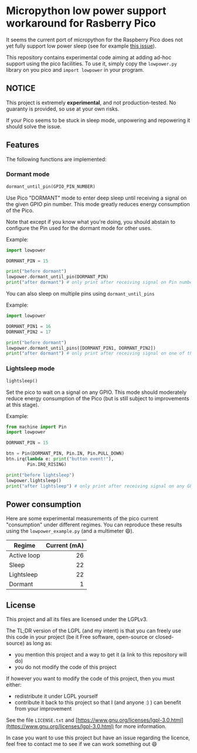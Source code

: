# Micropython low power support workaround for Rasberry Pico

It seems the current port of micropython for the Raspberry Pico does not yet fully support low power sleep (see for example [this issue](https://github.com/micropython/micropython/issues/7035)).

This repository contains experimental code aiming at adding ad-hoc support using the pico facilities. To use it, simply copy the `lowpower.py` library on you pico and `import lowpower` in your program.

## NOTICE

This project is extremely **experimental**, and not production-tested. No guaranty is provided, so use at your own risks.

If your Pico seems to be stuck in sleep mode, unpowering and repowering it should solve the issue.

## Features

The following functions are implemented:

### Dormant mode

``` python
dormant_until_pin(GPIO_PIN_NUMBER)
```

Use Pico "DORMANT" mode to enter deep sleep until receiving a signal on the given GPIO pin number. This mode greatly reduces energy consumption of the Pico.

Note that except if you know what you're doing, you should abstain to configure the Pin used for the dormant mode for other uses.

Example:

``` python
import lowpower

DORMANT_PIN = 15

print("before dormant")
lowpower.dormant_until_pin(DORMANT_PIN)
print("after dormant") # only print after receiving signal on Pin number DORMANT_PIN
```

You can also sleep on multiple pins using `dormant_until_pins`

Example:

``` python
import lowpower

DORMANT_PIN1 = 16
DORMANT_PIN2 = 17

print("before dormant")
lowpower.dormant_until_pins([DORMANT_PIN1, DORMANT_PIN2])
print("after dormant") # only print after receiving signal on one of the pins
```

### Lightsleep mode

``` python
lightsleep()
```

Set the pico to wait on a signal on any GPIO. This mode should moderately reduce energy consumption of the Pico (but is still subject to improvements at this stage).


Example:

``` python
from machine import Pin
import lowpower

DORMANT_PIN = 15

btn = Pin(DORMANT_PIN, Pin.IN, Pin.PULL_DOWN)
btn.irq(lambda e: print("button event!"),
        Pin.IRQ_RISING)

print("before lightsleep")
lowpower.lightsleep()
print("after lightsleep") # only print after receiving signal on any GPIO pin
```

## Power consumption

Here are some experimental measurements of the pico current "consumption" under different regimes. You can reproduce these results using the `lowpower_example.py` (and a multimeter :smile:).

| Regime      | Current (mA) |
| ----------- | -----------: |
| Active loop |          26  |
| Sleep       |          22  |
| Lightsleep  |          22  |
| Dormant     |           1  |

## License

This project and all its files are licensed under the LGPLv3.

The TL;DR version of the LGPL (and my intent) is that you can freely use this code in your project (be it Free software, open-source or closed-source) as long as:
- you mention this project and a way to get it (a link to this repository will do)
- you do not modify the code of this project

If however you want to modify the code of this project, then you must either:
- redistribute it under LGPL yourself
- contribute it back to this project so that I (and anyone :) ) can benefit from your improvement

See the file `LICENSE.txt` and [https://www.gnu.org/licenses/lgpl-3.0.html](https://www.gnu.org/licenses/lgpl-3.0.html) for more information.

In case you want to use this project but have an issue regarding the licence, feel free to contact me to see if we can work something out :smile:
